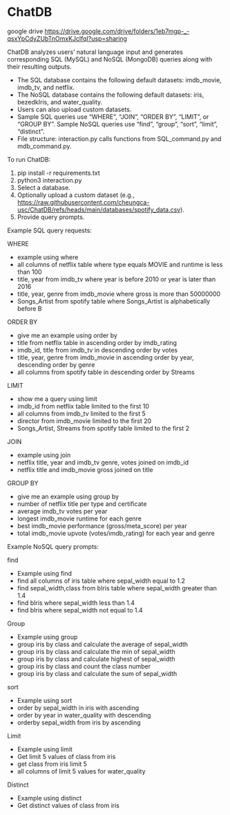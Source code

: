 # ChatDB
google drive 
https://drive.google.com/drive/folders/1eb7mgp-_-qsxYpCdyZUbTnOmxKJclfqI?usp=sharing

ChatDB analyzes users’ natural language input and generates corresponding SQL (MySQL) and NoSQL (MongoDB) queries along with their resulting outputs.
- The SQL database contains the following default datasets: imdb_movie, imdb_tv, and netflix. 
- The NoSQL database contains the following default datasets: iris, bezedkIris, and water_quality.
- Users can also upload custom datasets. 
- Sample SQL queries use “WHERE”, “JOIN”, “ORDER BY”, “LIMIT”, or “GROUP BY”. Sample NoSQL queries use “find”, “group”, “sort”, “limit”, “distinct”.
- File structure: interaction.py calls functions from SQL_command.py and mdb_command.py.

To run ChatDB:

1) pip install -r requirements.txt
1) python3 interaction.py
2) Select a database.
3) Optionally upload a custom dataset (e.g., https://raw.githubusercontent.com/cheungca-usc/ChatDB/refs/heads/main/databases/spotify_data.csv).
4) Provide query prompts.


Example SQL query requests:

WHERE
- example using where
- all columns of netflix table where type equals MOVIE and runtime is less than 100
- title, year from imdb_tv where year is before 2010 or year is later than 2016
- title, year, genre from imdb_movie where gross is more than 50000000
- Songs_Artist from spotify table where Songs_Artist is alphabetically before B

ORDER BY
- give me an example using order by
- title from netflix table in ascending order by imdb_rating
- imdb_id, title from imdb_tv in descending order by votes 
- title, year, genre from imdb_movie in ascending order by year, descending order by genre
- all columns from spotify table in descending order by Streams

LIMIT
- show me a query using limit
- imdb_id from netflix table limited to the first 10
- all columns from imdb_tv limited to the first 5
- director from imdb_movie limited to the first 20
- Songs_Artist, Streams from spotify table limited to the first 2

JOIN
- example using join
- netflix title, year and imdb_tv genre, votes joined on imdb_id
- netflix title and imdb_movie gross joined on title

GROUP BY
- give me an example using group by
- number of netflix title per type and certificate
- average imdb_tv votes per year
- longest imdb_movie runtime for each genre
- best imdb_movie performance (gross/meta_score) per year
- total imdb_movie upvote (votes/imdb_rating) for each year and genre


Example NoSQL query prompts:

find
- Example using find
- find all columns of iris table where sepal_width equal to 1.2
- find sepal_width,class from bIris table where sepal_width greater than 1.4
- find bIris where sepal_width less than 1.4
- find bIris where sepal_width not equal to 1.4

Group
- Example using group
- group iris by class and calculate the average of sepal_width
- group iris by class and calculate the min of sepal_width
- group iris by class and calculate highest of sepal_width
- group iris by class and count the class number
- group iris by class and calculate the sum of sepal_width

sort
- Example using sort
- order by sepal_width in iris with ascending
- order by year in water_quality with descending
- orderby sepal_width from iris by ascending

Limit
- Example using limit
- Get limit 5 values of class from iris
- get class from iris limit 5
- all columns of limit 5 values for water_quality

Distinct
- Example using distinct
- Get distinct values of class from iris

 
